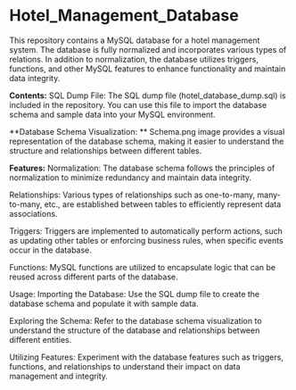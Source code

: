 # Hotel_Management_Database

This repository contains a MySQL database for a hotel management system. The database is fully normalized and incorporates various types of relations. In addition to normalization, the database utilizes triggers, functions, and other MySQL features to enhance functionality and maintain data integrity.

**Contents:**
SQL Dump File: The SQL dump file (hotel_database_dump.sql) is included in the repository. You can use this file to import the database schema and sample data into your MySQL environment.

**Database Schema Visualization: **
 Schema.png image provides a visual representation of the database schema, making it easier to understand the structure and relationships between different tables.

**Features:**
Normalization: The database schema follows the principles of normalization to minimize redundancy and maintain data integrity.

Relationships: Various types of relationships such as one-to-many, many-to-many, etc., are established between tables to efficiently represent data associations.

Triggers: Triggers are implemented to automatically perform actions, such as updating other tables or enforcing business rules, when specific events occur in the database.

Functions: MySQL functions are utilized to encapsulate logic that can be reused across different parts of the database.

Usage:
Importing the Database: Use the SQL dump file to create the database schema and populate it with sample data.

Exploring the Schema: Refer to the database schema visualization to understand the structure of the database and relationships between different entities.

Utilizing Features: Experiment with the database features such as triggers, functions, and relationships to understand their impact on data management and integrity. 

